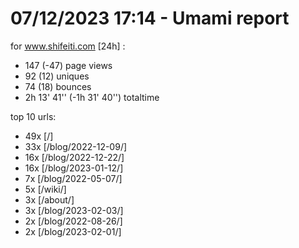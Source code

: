 # 07/12/2023 17:14 - Umami report
for www.shifeiti.com [24h] :

 - 147 (-47) page views
 - 92 (12) uniques
 - 74 (18) bounces
 - 2h 13' 41'' (-1h 31' 40'') totaltime


top 10 urls:
 - 49x [/]
 - 33x [/blog/2022-12-09/]
 - 16x [/blog/2022-12-22/]
 - 16x [/blog/2023-01-12/]
 - 7x [/blog/2022-05-07/]
 - 5x [/wiki/]
 - 3x [/about/]
 - 3x [/blog/2023-02-03/]
 - 2x [/blog/2022-08-26/]
 - 2x [/blog/2023-02-01/]



